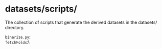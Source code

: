 # datasets/scripts/

The collection of scripts that generate the derived datasets in the datasets/ 
directory.

`binarize.py`:\
`fetchFolds`:\
